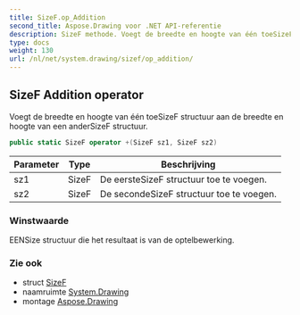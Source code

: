 ```yaml
---
title: SizeF.op_Addition
second_title: Aspose.Drawing voor .NET API-referentie
description: SizeF methode. Voegt de breedte en hoogte van één toeSizeF structuur aan de breedte en hoogte van een anderSizeF structuur.
type: docs
weight: 130
url: /nl/net/system.drawing/sizef/op_addition/
---
```

## SizeF Addition operator

Voegt de breedte en hoogte van één toeSizeF structuur aan de breedte en hoogte van een anderSizeF structuur.

```csharp
public static SizeF operator +(SizeF sz1, SizeF sz2)
```

| Parameter | Type | Beschrijving |
| --- | --- | --- |
| sz1 | SizeF | De eersteSizeF structuur toe te voegen. |
| sz2 | SizeF | De secondeSizeF structuur toe te voegen. |

### Winstwaarde

EENSize structuur die het resultaat is van de optelbewerking.

### Zie ook

* struct [SizeF](../)
* naamruimte [System.Drawing](../../sizef/)
* montage [Aspose.Drawing](../../../)


